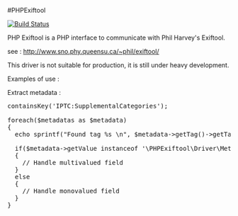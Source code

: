 #PHPExiftool

[![Build Status](https://secure.travis-ci.org/romainneutron/PHPExiftool.png?branch=master)](http://travis-ci.org/romainneutron/PHPExiftool)

PHP Exiftool is a PHP interface to communicate with Phil Harvey's Exiftool.

see : http://www.sno.phy.queensu.ca/~phil/exiftool/



This driver is not suitable for production, it is still under heavy development.

Examples of use :

Extract metadata :

<pre>
<?php

$metadatas = \PHPExiftool\Exiftool::getMetadatas(new SplFileInfo('RawImage.CR2'));

//True if there is a IPTC:SupplementalCategories value
$metadatas->containsKey('IPTC:SupplementalCategories');

foreach($metadatas as $metadata)
{
  echo sprintf("Found tag %s \n", $metadata->getTag()->getTagname());

  if($metadata->getValue instanceof '\PHPExiftool\Driver\Metadata\MultiBag')
  {
    // Handle multivalued field
  }
  else
  {
    // Handle monovalued field
  }
}
</pre>


